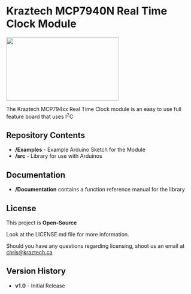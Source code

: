 # Kraztech MCP7940N Real Time Clock Module
<img src="https://www.kraztech.ca/media/github/MCP7940_kickstarter.jpg" width="300" height="169">

The Kraztech MCP794xx Real Time Clock module is an easy to use full feature board that uses I<sup>2</sup>C

## Repository Contents

<ul>
  <li><b>/Examples</b>   - Example Arduino Sketch for the Module</li>
  <li><b>/src</b>    - Library for use with Arduinos</li>
</ul>

## Documentation

<ul>
  <li><b>/Documentation</b> contains a function reference manual for the library</li>
 </ul>

## License

This project is **Open-Source**

Look at the LICENSE.md file for more information.

Should you have any questions regarding licensing, shoot us an email at <A href="mailto:chris@kraztech.ca">chris@kraztech.ca</a>

## Version History

<ul>
  <li><b>v1.0</b> - Initial Release</li>
</ul>

